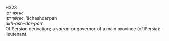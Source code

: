 <body>
  <p>H323<br>  אחשׁדּרפּן  <br> אֲחַשׁדַּרפַּן  ‎  ‘ăchashdarpan  <br><i>akh-ash-dar-pan‘ </i><br>Of Persian derivation; a <i>satrap</i> or governor of a main province (of Persia): - lieutenant.<br></p>
 </body>